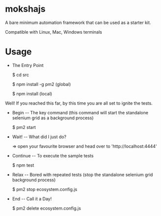 # mokshajs

A bare minimum automation framework that can be used as a starter kit.

Compatible with Linux, Mac, Windows terminals

# Usage

- The Entry Point

  $ cd src

  $ npm install -g pm2 (global)

  $ npm install (local)

Well! If you reached this far, by this time you are all set to ignite the tests.

- Begin
  -- The key command (this command will start the standalone selenium grid as a background process)

  $ pm2 start

- Wait!
  -- What did I just do?

  => open your favourite browser and head over to 'http://localhost:4444'

- Continue
  -- To execute the sample tests

  $ npm test

- Relax
  -- Bored with repeated tests (stop the standalone selenium grid background process)

  $ pm2 stop ecosystem.config.js

- End
  -- Call it a Day!

  $ pm2 delete ecosystem.config.js
